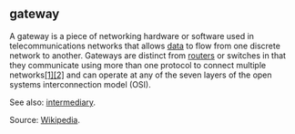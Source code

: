 ## gateway

<p class="c8"><span>A gateway is a piece of </span><span>networking hardware</span><span>&nbsp;or software used in </span><span>telecommunications networks</span><span>&nbsp;that allows </span><span class="c2"><a class="c3" href="#h.o783ayrrkc6g">data</a></span><span>&nbsp;to flow from one discrete network to another. Gateways are distinct from </span><span class="c2"><a class="c3" href="#h.oqbqyf914pln">routers</a></span><span>&nbsp;or </span><span>switches</span><span>&nbsp;in that they communicate using more than one protocol to connect multiple networks</span><span class="c2 c22"><a class="c3" href="https://www.google.com/url?q=https://en.wikipedia.org/wiki/Gateway_(telecommunications)%23cite_note-1&amp;sa=D&amp;source=editors&amp;ust=1706779842675233&amp;usg=AOvVaw0rFqLKld_4bgFw724x9hae">[1]</a></span><span class="c2 c22"><a class="c3" href="https://www.google.com/url?q=https://en.wikipedia.org/wiki/Gateway_(telecommunications)%23cite_note-2&amp;sa=D&amp;source=editors&amp;ust=1706779842675455&amp;usg=AOvVaw1g67-OuyRfxLNP_Fl6HBPJ">[2]</a></span><span>&nbsp;and can operate at any of the seven layers of the </span><span>open systems interconnection</span><span class="c0">&nbsp;model (OSI).</span></p><p class="c8"><span>See also: </span><span class="c2"><a class="c3" href="#h.p89mgcb8dbec">intermediary</a></span><span class="c0">.</span></p><p class="c8"><span>Source: </span><span class="c2"><a class="c3" href="https://www.google.com/url?q=https://en.wikipedia.org/wiki/Gateway_(telecommunications)&amp;sa=D&amp;source=editors&amp;ust=1706779842676008&amp;usg=AOvVaw1rOQc4MFwNGPjC3OI2en10">Wikipedia</a></span><span class="c0">.</span></p>

